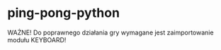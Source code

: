 # ping-pong-python
WAŻNE!
Do poprawnego działania gry wymagane jest zaimportowanie modułu KEYBOARD!
